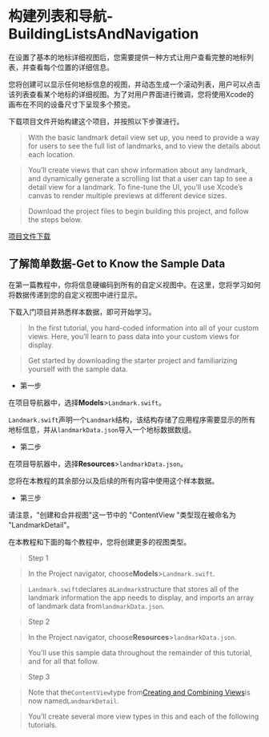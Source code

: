 # 构建列表和导航-BuildingListsAndNavigation

在设置了基本的地标详细视图后，您需要提供一种方式让用户查看完整的地标列表，并查看每个位置的详细信息。

您将创建可以显示任何地标信息的视图，并动态生成一个滚动列表，用户可以点击该列表查看某个地标的详细视图。为了对用户界面进行微调，您将使用Xcode的画布在不同的设备尺寸下呈现多个预览。

下载项目文件开始构建这个项目，并按照以下步骤进行。

> With the basic landmark detail view set up, you need to provide a way for users to see the full list of landmarks, and to view the details about each location.

> You’ll create views that can show information about any landmark, and dynamically generate a scrolling list that a user can tap to see a detail view for a landmark. To fine-tune the UI, you’ll use Xcode’s canvas to render multiple previews at different device sizes.

> Download the project files to begin building this project, and follow the steps below.

[项目文件下载](https://docs-assets.developer.apple.com/published/f021500afcdf6c3930549f1ffeb65e7e/120/BuildingListsAndNavigation.zip)



## 了解简单数据-Get to Know the Sample Data

在第一篇教程中，你将信息硬编码到所有的自定义视图中。在这里，您将学习如何将数据传递到您的自定义视图中进行显示。

下载入门项目并熟悉样本数据，即可开始学习。

> In the first tutorial, you hard-coded information into all of your custom views. Here, you’ll learn to pass data into your custom views for display.

> Get started by downloading the starter project and familiarizing yourself with the sample data.


- 第一步

在项目导航器中，选择**Models**>`Landmark.swift`。

`Landmark.swift`声明一个`Landmark`结构，该结构存储了应用程序需要显示的所有地标信息，并从`landmarkData.json`导入一个地标数据数组。

- 第二步

在项目导航器中，选择**Resources**>`landmarkData.json`。

您将在本教程的其余部分以及后续的所有内容中使用这个样本数据。

- 第三步

请注意，"创建和合并视图"这一节中的 "ContentView "类型现在被命名为 "LandmarkDetail"。

在本教程和下面的每个教程中，您将创建更多的视图类型。


> Step 1

> In the Project navigator, choose**Models**>`Landmark.swift`.

> `Landmark.swift`declares a`Landmark`structure that stores all of the landmark information the app needs to display, and imports an array of landmark data from`landmarkData.json`.

> Step 2

> In the Project navigator, choose**Resources**>`landmarkData.json`.

> You’ll use this sample data throughout the remainder of this tutorial, and for all that follow.

> Step 3

> Note that the`ContentView`type from[Creating and Combining Views](doc://com.apple.documentation/tutorials/swiftui/creating-and-combining-views)is now named`LandmarkDetail`.

> You’ll create several more view types in this and each of the following tutorials.
